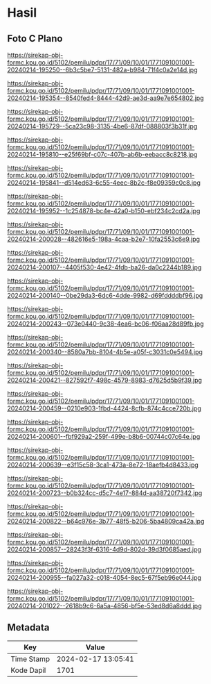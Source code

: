 # Hasil

## Foto C Plano

https://sirekap-obj-formc.kpu.go.id/5102/pemilu/pdpr/17/71/09/10/01/1771091001001-20240214-195250--6b3c5be7-5131-482a-b984-71f4c0a2e14d.jpg

https://sirekap-obj-formc.kpu.go.id/5102/pemilu/pdpr/17/71/09/10/01/1771091001001-20240214-195354--8540fed4-8444-42d9-ae3d-aa9e7e654802.jpg

https://sirekap-obj-formc.kpu.go.id/5102/pemilu/pdpr/17/71/09/10/01/1771091001001-20240214-195729--5ca23c98-3135-4be6-87df-088803f3b31f.jpg

https://sirekap-obj-formc.kpu.go.id/5102/pemilu/pdpr/17/71/09/10/01/1771091001001-20240214-195810--e25f69bf-c07c-407b-ab6b-eebacc8c8218.jpg

https://sirekap-obj-formc.kpu.go.id/5102/pemilu/pdpr/17/71/09/10/01/1771091001001-20240214-195841--d514ed63-6c55-4eec-8b2c-f8e09359c0c8.jpg

https://sirekap-obj-formc.kpu.go.id/5102/pemilu/pdpr/17/71/09/10/01/1771091001001-20240214-195952--1c254878-bc4e-42a0-b150-ebf234c2cd2a.jpg

https://sirekap-obj-formc.kpu.go.id/5102/pemilu/pdpr/17/71/09/10/01/1771091001001-20240214-200028--482616e5-198a-4caa-b2e7-10fa2553c6e9.jpg

https://sirekap-obj-formc.kpu.go.id/5102/pemilu/pdpr/17/71/09/10/01/1771091001001-20240214-200107--4405f530-4e42-4fdb-ba26-da0c2244b189.jpg

https://sirekap-obj-formc.kpu.go.id/5102/pemilu/pdpr/17/71/09/10/01/1771091001001-20240214-200140--0be29da3-6dc6-4dde-9982-d69fddddbf96.jpg

https://sirekap-obj-formc.kpu.go.id/5102/pemilu/pdpr/17/71/09/10/01/1771091001001-20240214-200243--073e0440-9c38-4ea6-bc06-f06aa28d89fb.jpg

https://sirekap-obj-formc.kpu.go.id/5102/pemilu/pdpr/17/71/09/10/01/1771091001001-20240214-200340--8580a7bb-8104-4b5e-a05f-c3031c0e5494.jpg

https://sirekap-obj-formc.kpu.go.id/5102/pemilu/pdpr/17/71/09/10/01/1771091001001-20240214-200421--827592f7-498c-4579-8983-d7625d5b9f39.jpg

https://sirekap-obj-formc.kpu.go.id/5102/pemilu/pdpr/17/71/09/10/01/1771091001001-20240214-200459--0210e903-1fbd-4424-8cfb-874c4cce720b.jpg

https://sirekap-obj-formc.kpu.go.id/5102/pemilu/pdpr/17/71/09/10/01/1771091001001-20240214-200601--fbf929a2-259f-499e-b8b6-00744c07c64e.jpg

https://sirekap-obj-formc.kpu.go.id/5102/pemilu/pdpr/17/71/09/10/01/1771091001001-20240214-200639--e3f15c58-3ca1-473a-8e72-18aefb4d8433.jpg

https://sirekap-obj-formc.kpu.go.id/5102/pemilu/pdpr/17/71/09/10/01/1771091001001-20240214-200723--b0b324cc-d5c7-4e17-884d-aa38720f7342.jpg

https://sirekap-obj-formc.kpu.go.id/5102/pemilu/pdpr/17/71/09/10/01/1771091001001-20240214-200822--b64c976e-3b77-48f5-b206-5ba4809ca42a.jpg

https://sirekap-obj-formc.kpu.go.id/5102/pemilu/pdpr/17/71/09/10/01/1771091001001-20240214-200857--28243f3f-6316-4d9d-802d-39d3f0685aed.jpg

https://sirekap-obj-formc.kpu.go.id/5102/pemilu/pdpr/17/71/09/10/01/1771091001001-20240214-200955--fa027a32-c018-4054-8ec5-67f5eb96e044.jpg

https://sirekap-obj-formc.kpu.go.id/5102/pemilu/pdpr/17/71/09/10/01/1771091001001-20240214-201022--2618b9c6-6a5a-4856-bf5e-53ed8d6a8ddd.jpg


## Metadata

| Key        | Value               |
| ---------- | ------------------- |
| Time Stamp | 2024-02-17 13:05:41 |
| Kode Dapil | 1701                |



